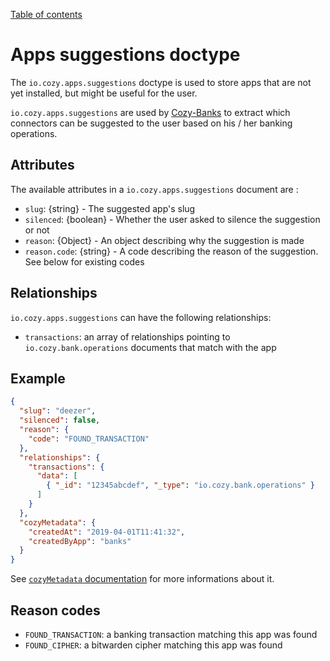 [Table of contents](README.md#table-of-contents)

# Apps suggestions doctype

The `io.cozy.apps.suggestions` doctype is used to store apps that are not yet installed, but might be useful for the user.

`io.cozy.apps.suggestions` are used by [Cozy-Banks](http://github.com/cozy/cozy-banks/) to extract which connectors can be suggested to the user based on his / her banking operations.

## Attributes

The available attributes in a `io.cozy.apps.suggestions` document are :

- `slug`: {string} - The suggested app's slug
- `silenced`: {boolean} - Whether the user asked to silence the suggestion or not
- `reason`: {Object} - An object describing why the suggestion is made
- `reason.code`: {string} - A code describing the reason of the suggestion. See below for existing codes

## Relationships

`io.cozy.apps.suggestions` can have the following relationships:

- `transactions`: an array of relationships pointing to `io.cozy.bank.operations` documents that match with the app

## Example

```json
{
  "slug": "deezer",
  "silenced": false,
  "reason": {
    "code": "FOUND_TRANSACTION"
  },
  "relationships": {
    "transactions": {
      "data": [
        { "_id": "12345abcdef", "_type": "io.cozy.bank.operations" }
      ]
    }
  },
  "cozyMetadata": {
    "createdAt": "2019-04-01T11:41:32",
    "createdByApp": "banks"
  }
}
```

See [`cozyMetadata` documentation](README.md#document-metadata) for more informations about it.

## Reason codes

- `FOUND_TRANSACTION`: a banking transaction matching this app was found
- `FOUND_CIPHER`: a bitwarden cipher matching this app was found
